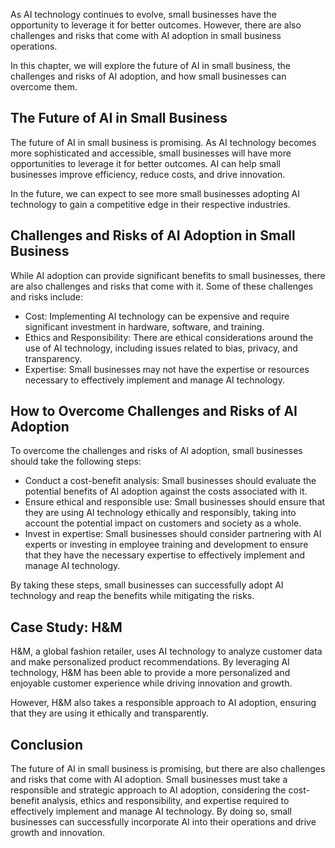 

As AI technology continues to evolve, small businesses have the opportunity to leverage it for better outcomes. However, there are also challenges and risks that come with AI adoption in small business operations.

In this chapter, we will explore the future of AI in small business, the challenges and risks of AI adoption, and how small businesses can overcome them.

The Future of AI in Small Business
----------------------------------

The future of AI in small business is promising. As AI technology becomes more sophisticated and accessible, small businesses will have more opportunities to leverage it for better outcomes. AI can help small businesses improve efficiency, reduce costs, and drive innovation.

In the future, we can expect to see more small businesses adopting AI technology to gain a competitive edge in their respective industries.

Challenges and Risks of AI Adoption in Small Business
-----------------------------------------------------

While AI adoption can provide significant benefits to small businesses, there are also challenges and risks that come with it. Some of these challenges and risks include:

* Cost: Implementing AI technology can be expensive and require significant investment in hardware, software, and training.
* Ethics and Responsibility: There are ethical considerations around the use of AI technology, including issues related to bias, privacy, and transparency.
* Expertise: Small businesses may not have the expertise or resources necessary to effectively implement and manage AI technology.

How to Overcome Challenges and Risks of AI Adoption
---------------------------------------------------

To overcome the challenges and risks of AI adoption, small businesses should take the following steps:

* Conduct a cost-benefit analysis: Small businesses should evaluate the potential benefits of AI adoption against the costs associated with it.
* Ensure ethical and responsible use: Small businesses should ensure that they are using AI technology ethically and responsibly, taking into account the potential impact on customers and society as a whole.
* Invest in expertise: Small businesses should consider partnering with AI experts or investing in employee training and development to ensure that they have the necessary expertise to effectively implement and manage AI technology.

By taking these steps, small businesses can successfully adopt AI technology and reap the benefits while mitigating the risks.

Case Study: H\&M
----------------

H\&M, a global fashion retailer, uses AI technology to analyze customer data and make personalized product recommendations. By leveraging AI technology, H\&M has been able to provide a more personalized and enjoyable customer experience while driving innovation and growth.

However, H\&M also takes a responsible approach to AI adoption, ensuring that they are using it ethically and transparently.

Conclusion
----------

The future of AI in small business is promising, but there are also challenges and risks that come with AI adoption. Small businesses must take a responsible and strategic approach to AI adoption, considering the cost-benefit analysis, ethics and responsibility, and expertise required to effectively implement and manage AI technology. By doing so, small businesses can successfully incorporate AI into their operations and drive growth and innovation.
